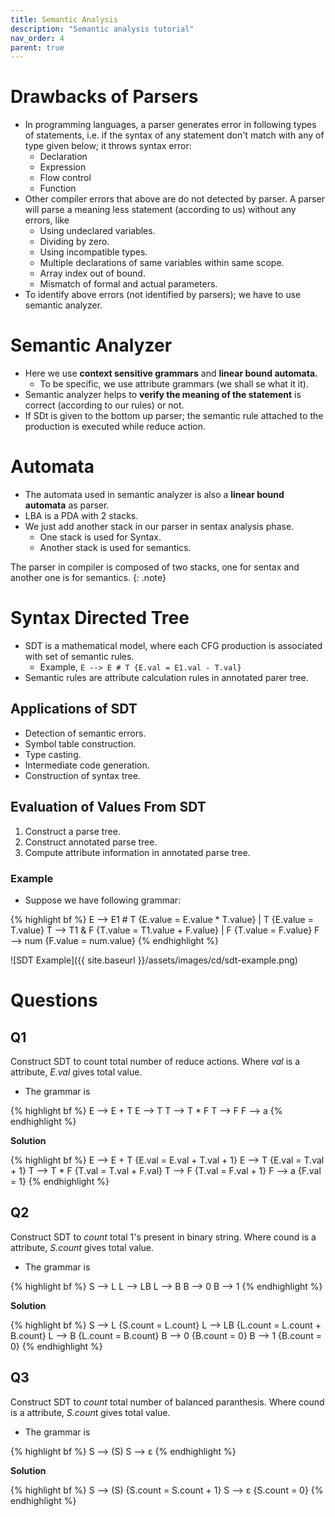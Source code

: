 ```yaml
---
title: Semantic Analysis
description: "Semantic analysis tutorial"
nav_order: 4
parent: true
---
```


# Drawbacks of Parsers

- In programming languages, a parser generates error in following types of statements, i.e. if the syntax of any statement don't match with any of type given below; it throws syntax error:
    - Declaration 
    - Expression
    - Flow control
    - Function
- Other compiler errors that above are do not detected by parser. A parser will parse a meaning less statement (according to us) without any errors, like
    - Using undeclared variables.
    - Dividing by zero.
    - Using incompatible types.
    - Multiple declarations of same variables within same scope.
    - Array index out of bound.
    - Mismatch of formal and actual parameters.
- To identify above errors (not identified by parsers); we have to use semantic analyzer.

# Semantic Analyzer

- Here we use **context sensitive grammars** and **linear bound automata.**
    - To be specific, we use attribute grammars (we shall se what it it).
- Semantic analyzer helps to **verify the meaning of the statement** is correct (according to our rules) or not.
- If SDt is given to the bottom up parser; the semantic rule attached to the production is executed while reduce action.

# Automata

- The automata used in semantic analyzer is also a **linear bound automata** as parser.
- LBA is a PDA with 2 stacks.
- We just add another stack in our parser in sentax analysis phase.
    - One stack is used for Syntax.
    - Another stack is used for semantics.

The parser in compiler is composed of two stacks, one for sentax and another one is for semantics.
{: .note}

# Syntax Directed Tree

- SDT is a mathematical model, where each CFG production is associated with set of semantic rules.
    - Example, `E --> E # T {E.val = E1.val - T.val}`
- Semantic rules are attribute calculation rules in annotated parer tree.

## Applications of SDT

- Detection of semantic errors.
- Symbol table construction.
- Type casting.
- Intermediate code generation.
- Construction of syntax tree.

## Evaluation of Values From SDT

1. Construct a parse tree.
2. Construct annotated parse tree.
3. Compute attribute information in annotated parse tree.

### Example

- Suppose we have following grammar:

{% highlight bf %}
E --> E1 # T {E.value = E.value * T.value}
    | T {E.value = T.value}
T --> T1 & F {T.value = T1.value + F.value}
    | F {T.value = F.value}
F --> num {F.value = num.value}
{% endhighlight %}

![SDT Example]({{ site.baseurl }}/assets/images/cd/sdt-example.png)

# Questions

## Q1

Construct SDT to count total number of reduce actions. Where *val* is a attribute, *E.val* gives total value.

- The grammar is 

{% highlight bf %}
E --> E + T
E --> T
T --> T * F
T --> F
F --> a
{% endhighlight %}

**Solution**

{% highlight bf %}
E --> E + T {E.val = E.val + T.val + 1}
E --> T {E.val = T.val + 1}
T --> T * F {T.val = T.val + F.val}
T --> F {T.val = F.val + 1}
F --> a {F.val = 1}
{% endhighlight %}

## Q2

Construct SDT to *count* total 1's present in binary string. Where cound is a attribute, *S.count* gives total value.

- The grammar is 

{% highlight bf %}
S --> L
L --> LB 
L --> B 
B --> 0 
B --> 1 
{% endhighlight %}

**Solution**


{% highlight bf %}
S --> L {S.count = L.count}
L --> LB {L.count = L.count + B.count}
L --> B {L.count = B.count}
B --> 0 {B.count = 0}
B --> 1 {B.count = 0}
{% endhighlight %}


## Q3

Construct SDT to *count* total number of balanced paranthesis. Where cound is a attribute, *S.coun*t gives total value.

- The grammar is 

{% highlight bf %}
S --> (S)
S -->  ε 
{% endhighlight %}

**Solution**

{% highlight bf %}
S --> (S) {S.count = S.count + 1}
S -->  ε {S.count = 0}
{% endhighlight %}

